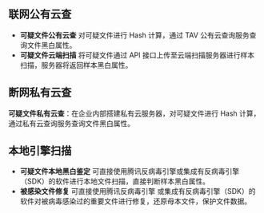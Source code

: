 ## 联网公有云查
- **可疑文件公有云查**
对可疑文件进行 Hash 计算，通过 TAV 公有云查询服务查询文件黑白属性。
- **可疑文件云端扫描**
将可疑文件通过 API 接口上传至云端扫描服务器进行样本扫描，服务器将返回样本黑白属性。

## 断网私有云查
**可疑文件私有云查**：在企业内部搭建私有云服务器，对可疑文件进行 Hash 计算，通过私有云查询服务查询文件黑白属性。

## 本地引擎扫描
- **可疑文件本地黑白鉴定**
可直接使用腾讯反病毒引擎或集成有反病毒引擎（SDK）的软件进行本地文件扫描，直接判断样本黑白属性。
- **被感染文件修复**
可直接使用腾讯反病毒引擎 或集成有反病毒引擎（SDK）的软件对被病毒感染过的重要文件进行修复，还原母本文件，保护文件数据。
